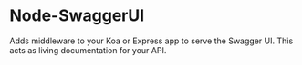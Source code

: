 # Node-SwaggerUI
Adds middleware to your Koa or Express app to serve the Swagger UI.
This acts as living documentation for your API.



